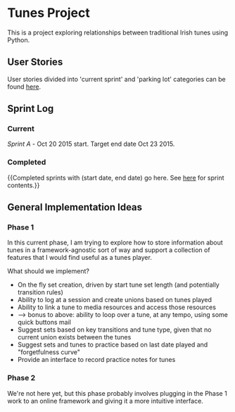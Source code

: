 # Tunes Project

This is a project exploring relationships between traditional Irish tunes using Python.

## User Stories

User stories divided into 'current sprint' and 'parking lot' categories can be found [here](https://docs.google.com/document/d/1NmkJvdyGIg_uRA1CXCmsfzD2kpdQg0QoPHq0OWZlYic/edit?usp=sharing).

## Sprint Log

### Current
*Sprint A* - Oct 20 2015 start. Target end date Oct 23 2015.

### Completed
{{Completed sprints with (start date, end date) go here. See [here](https://docs.google.com/document/d/1NmkJvdyGIg_uRA1CXCmsfzD2kpdQg0QoPHq0OWZlYic/edit?usp=sharing) for sprint contents.}}

## General Implementation Ideas
### Phase 1

In this current phase, I am trying to explore how to store information about tunes in a framework-agnostic sort of way and support a collection of features that I would find useful as a tunes player.

What should we implement?

* On the fly set creation, driven by start tune set length (and potentially transition rules)
* Ability to log at a session and create unions based on tunes played
* Ability to link a tune to media resources and access those resources
* --> bonus to above: ability to loop over a tune, at any tempo, using some quick buttons
mail
* Suggest sets based on key transitions and tune type, given that no current union exists between the tunes
* Suggest sets and tunes to practice based on last date played and "forgetfulness curve"
* Provide an interface to record practice notes for tunes

### Phase 2

We're not here yet, but this phase probably involves plugging in the Phase 1 work to an online framework and giving it a more intuitive interface.
